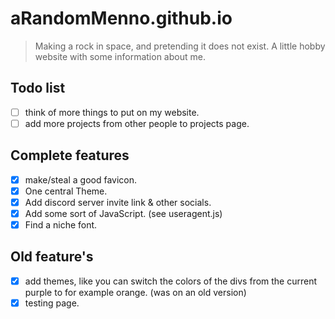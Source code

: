 
# aRandomMenno.github.io

> Making a rock in space, and pretending it does not exist.
> A little hobby website with some information about me.

## Todo list

- [ ] think of more things to put on my website.
- [ ] add more projects from other people to projects page.

## Complete features

- [X] make/steal a good favicon.
- [X] One central Theme.
- [X] Add discord server invite link & other socials.
- [X] Add some sort of JavaScript. (see useragent.js)
- [X] Find a niche font.

## Old feature's

- [X] add themes, like you can switch the colors of the divs from the current purple to for example orange. (was on an old version)
- [X] testing page.
